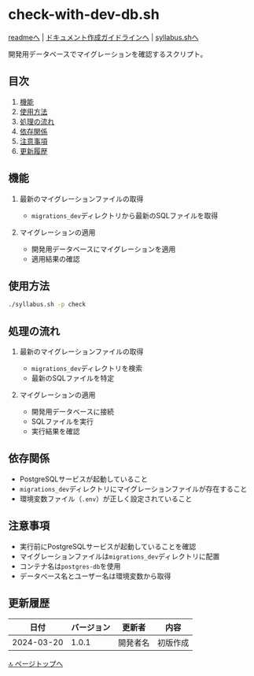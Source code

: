 <!--
更新時の注意事項:
- 準拠とは、類推せずに内容に従うこと
- 更新は docs/doc.md に準拠すること
-->

# check-with-dev-db.sh

[readmeへ](../README.md) | [ドキュメント作成ガイドラインへ](../doc.md) | [syllabus.shへ](./syllabus.md)

開発用データベースでマイグレーションを確認するスクリプト。

## 目次
1. [機能](#機能)
2. [使用方法](#使用方法)
3. [処理の流れ](#処理の流れ)
4. [依存関係](#依存関係)
5. [注意事項](#注意事項)
6. [更新履歴](#更新履歴)

## 機能

1. 最新のマイグレーションファイルの取得
   - `migrations_dev`ディレクトリから最新のSQLファイルを取得

2. マイグレーションの適用
   - 開発用データベースにマイグレーションを適用
   - 適用結果の確認

## 使用方法

```bash
./syllabus.sh -p check
```

## 処理の流れ

1. 最新のマイグレーションファイルの取得
   - `migrations_dev`ディレクトリを検索
   - 最新のSQLファイルを特定

2. マイグレーションの適用
   - 開発用データベースに接続
   - SQLファイルを実行
   - 実行結果を確認

## 依存関係

- PostgreSQLサービスが起動していること
- `migrations_dev`ディレクトリにマイグレーションファイルが存在すること
- 環境変数ファイル（`.env`）が正しく設定されていること

## 注意事項

- 実行前にPostgreSQLサービスが起動していることを確認
- マイグレーションファイルは`migrations_dev`ディレクトリに配置
- コンテナ名は`postgres-db`を使用
- データベース名とユーザー名は環境変数から取得

## 更新履歴

| 日付 | バージョン | 更新者 | 内容 |
|------|------------|--------|------|
| 2024-03-20 | 1.0.1 | 開発者名 | 初版作成 |

[🔝 ページトップへ](#check-with-dev-dbsh) 